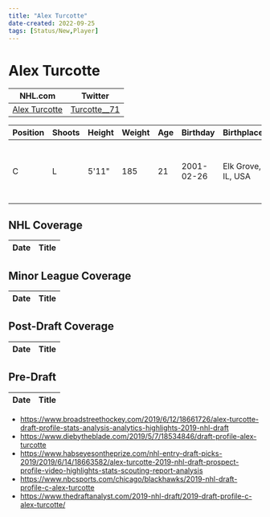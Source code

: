 ```yaml
---
title: "Alex Turcotte"
date-created: 2022-09-25
tags: [Status/New,Player]
---
```


# Alex Turcotte

NHL.com | Twitter
-|-
[Alex Turcotte](https://www.nhl.com/player/alex-turcotte-8481532) | [Turcotte__71](https://twitter.com/Turcotte__71)

Position | Shoots | Height | Weight | Age | Birthday | Birthplace | Draft
-|-|-|-|-|-|-|-
C | L | 5'11" | 185 | 21 | 2001-02-26 | Elk Grove, IL, USA | 2019 LAK, 1st rd, 5th pk (5th overall)
 

## NHL  Coverage
Date | Title
---|---


## Minor League Coverage
Date | Title
---|---


## Post-Draft Coverage
Date | Title
---|---


## Pre-Draft
Date | Title
---|---

- https://www.broadstreethockey.com/2019/6/12/18661726/alex-turcotte-draft-profile-stats-analysis-analytics-highlights-2019-nhl-draft
- https://www.diebytheblade.com/2019/5/7/18534846/draft-profile-alex-turcotte
- https://www.habseyesontheprize.com/nhl-entry-draft-picks-2019/2019/6/14/18663582/alex-turcotte-2019-nhl-draft-prospect-profile-video-highlights-stats-scouting-report-analysis
- https://www.nbcsports.com/chicago/blackhawks/2019-nhl-draft-profile-c-alex-turcotte
- https://www.thedraftanalyst.com/2019-nhl-draft/2019-draft-profile-c-alex-turcotte/